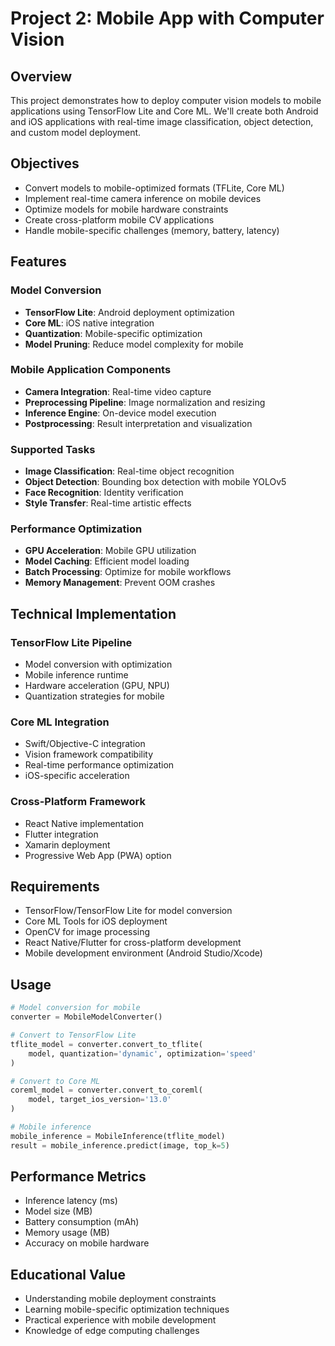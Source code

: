 # Project 2: Mobile App with Computer Vision

## Overview
This project demonstrates how to deploy computer vision models to mobile applications using TensorFlow Lite and Core ML. We'll create both Android and iOS applications with real-time image classification, object detection, and custom model deployment.

## Objectives
- Convert models to mobile-optimized formats (TFLite, Core ML)
- Implement real-time camera inference on mobile devices
- Optimize models for mobile hardware constraints
- Create cross-platform mobile CV applications
- Handle mobile-specific challenges (memory, battery, latency)

## Features

### Model Conversion
- **TensorFlow Lite**: Android deployment optimization
- **Core ML**: iOS native integration
- **Quantization**: Mobile-specific optimization
- **Model Pruning**: Reduce model complexity for mobile

### Mobile Application Components
- **Camera Integration**: Real-time video capture
- **Preprocessing Pipeline**: Image normalization and resizing
- **Inference Engine**: On-device model execution
- **Postprocessing**: Result interpretation and visualization

### Supported Tasks
- **Image Classification**: Real-time object recognition
- **Object Detection**: Bounding box detection with mobile YOLOv5
- **Face Recognition**: Identity verification
- **Style Transfer**: Real-time artistic effects

### Performance Optimization
- **GPU Acceleration**: Mobile GPU utilization
- **Model Caching**: Efficient model loading
- **Batch Processing**: Optimize for mobile workflows
- **Memory Management**: Prevent OOM crashes

## Technical Implementation

### TensorFlow Lite Pipeline
- Model conversion with optimization
- Mobile inference runtime
- Hardware acceleration (GPU, NPU)
- Quantization strategies for mobile

### Core ML Integration
- Swift/Objective-C integration
- Vision framework compatibility
- Real-time performance optimization
- iOS-specific acceleration

### Cross-Platform Framework
- React Native implementation
- Flutter integration
- Xamarin deployment
- Progressive Web App (PWA) option

## Requirements
- TensorFlow/TensorFlow Lite for model conversion
- Core ML Tools for iOS deployment
- OpenCV for image processing
- React Native/Flutter for cross-platform development
- Mobile development environment (Android Studio/Xcode)

## Usage
```python
# Model conversion for mobile
converter = MobileModelConverter()

# Convert to TensorFlow Lite
tflite_model = converter.convert_to_tflite(
    model, quantization='dynamic', optimization='speed'
)

# Convert to Core ML
coreml_model = converter.convert_to_coreml(
    model, target_ios_version='13.0'
)

# Mobile inference
mobile_inference = MobileInference(tflite_model)
result = mobile_inference.predict(image, top_k=5)
```

## Performance Metrics
- Inference latency (ms)
- Model size (MB)
- Battery consumption (mAh)
- Memory usage (MB)
- Accuracy on mobile hardware

## Educational Value
- Understanding mobile deployment constraints
- Learning mobile-specific optimization techniques
- Practical experience with mobile development
- Knowledge of edge computing challenges
